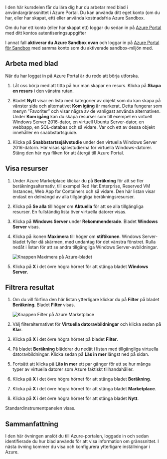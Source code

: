 I den här kursdelen får du lära dig hur du arbetar med blad i användargränssnittet i Azure Portal. Du kan använda ditt eget konto (om du har, eller har skapat, ett) eller använda kostnadsfria Azure Sandbox.

Om du har ett konto (eller har skapat ett) loggar du sedan in på [Azure Portal](https://portal.azure.com?azure-portal=true) med ditt kontos autentiseringsuppgifter

I annat fall **aktiverar du Azure Sandbox ovan** och loggar in på [Azure Portal för Sandbox](https://portal.azure.com/triplecrownlabs.onmicrosoft.com?azure-portal=true) med samma konto som du aktiverade sandbox-miljön med.

## <a name="working-with-blades"></a>Arbeta med blad

När du har loggat in på Azure Portal är du redo att börja utforska.

1. Låt oss börja med att titta på hur man skapar en resurs. Klicka på **Skapa en resurs** i den vänstra rutan.

1. Bladet **Nytt** visar en lista med kategorier av objekt som du kan skapa på vänster sida och alternativet **Kom igång** är markerat. Detta fungerar som menyn ”Favoriter” och visar några av de vanligast använda alternativen. Under **Kom igång** kan du skapa resurser som till exempel en virtuell Windows Server 2016-dator, en virtuell Ubuntu Server-dator, en webbapp, en SQL-databas och så vidare. Var och ett av dessa objekt innehåller en snabbstartsguide.

1. Klicka på **Snabbstartssjälvstudie** under den virtuella Windows Server 2016-datorn. Här visas självstudierna för virtuella Windows-datorer. Stäng den här nya fliken för att återgå till Azure Portal.

## <a name="viewing-resources"></a>Visa resurser

1. Under Azure Marketplace klickar du på **Beräkning** för att se fler beräkningsalternativ, till exempel Red Hat Enterprise, Reserved VM Instances, Web App for Containers och så vidare. Den här listan visar endast en delmängd av alla tillgängliga beräkningsresurser.

2. Klicka på **Se alla** till höger om **Aktuella** för att se alla tillgängliga resurser. En fullständig lista över virtuella datorer visas.

3. Klicka på **Windows Server** under **Rekommenderade**. Bladet **Windows Server** visas.

4. Klicka på ikonen **Maximera** till höger om **stiftikonen**. Windows Server-bladet fyller då skärmen, med undantag för det vänstra fönstret. Rulla nedåt i listan för att se andra tillgängliga Windows Server-avbildningar.

    ![Knappen Maximera på Azure-bladet](../media/6-maximize-button.png)

5. Klicka på **X** i det övre högra hörnet för att stänga bladet **Windows Server**.

## <a name="filtering-results"></a>Filtrera resultat

1. Om du vill förfina den här listan ytterligare klickar du på **Filter** på bladet **Beräkning**. Bladet **Filter** visas.

    ![Knappen Filter på Azure Marketplace](../media/6-filter.png)

2. Välj filteralternativet för **Virtuella datoravbildningar** och klicka sedan på **Klar**.

3. Klicka på **X** i det övre högra hörnet på bladet **Filter**.

1. På bladet **Beräkning** bläddrar du nedåt i listan med tillgängliga virtuella datoravbildningar. Klicka sedan på **Läs in mer** längst ned på sidan.

1. Fortsätt att klicka på **Läs in mer** ett par gånger för att se hur många typer av virtuella datorer som Azure faktiskt tillhandahåller.

1. Klicka på **X** i det övre högra hörnet för att stänga bladet **Beräkning**.

1. Klicka på **X** i det övre högra hörnet för att stänga bladet **Marketplace**.

1. Klicka på **X** i det övre högra hörnet för att stänga bladet **Nytt**.

Standardinstrumentpanelen visas.

## <a name="summary"></a>Sammanfattning

I den här övningen anslöt du till Azure-portalen, loggade in och sedan identifierade du hur blad används för att visa information om gränssnittet. I nästa övning kommer du visa och konfigurera ytterligare inställningar i Azure.
